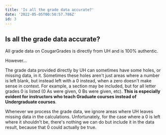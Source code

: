 ```yaml
---
title: 'Is all the grade data accurate?'
date: '2022-05-05T00:50:57.786Z'
id: 3
---
```


## Is all the grade data accurate?

All grade data on CougarGrades is directly from UH and is 100% authentic.

However...

The grade data provided directly by UH can sometimes have some holes, or missing data, in it.
Sometimes these holes aren't just areas where a number is left blank, but instead left with a 0 instead,
when a zero doesn't make sense in context. For example, a section may be included, but for all letter grades 0 is 
listed (0 As were given, 0 Bs were given, etc). **This is especially evident for instructors 
who teach Graduate courses instead of Undergraduate courses**.

Whenever we process the grade data, we ignore areas where UH leaves missing data in the calculations.
Unfortunately, for the case where a 0 is left where it shouldn't be, there's nothing we can do
but include it in the data result, because that 0 could actually be true.
